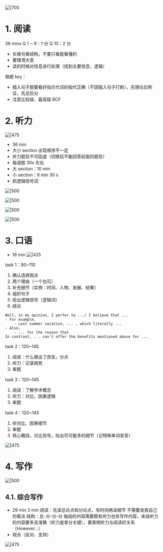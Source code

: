 ![|700](image/Pasted%20image%2020251007193902.png)
# 1. 阅读
36 mins
Q 1 ~ 9：1 分
Q 10：2 分
- 长难句看结构，不要只看能看懂的
- 要理清大意
- 读的时候对信息进行处理（找到主要信息、逻辑）

做题 key：
- 插入句子题要看好指示代词的指代正确（不因插入句子打断），先理论后例证，先总后分
- 注意比较级、最高级
BCF


# 2. 听力
![|475](image/Pasted%20image%2020250917214144.png)
- 36 min
- 大小 section 出现顺序不一定
- 听力题目不可回退（切换后不能回答前面的题目）
- 每道题 30s 左右
- 大 section：10 min
- 小 section：6 min 30 s
- 抓逻辑信号词

![|500](image/Pasted%20image%2020250922180106.png)

![|500](image/Pasted%20image%2020250922180145.png)

![|500](image/Pasted%20image%2020250922180220.png)

![|500](image/Pasted%20image%2020250927161056.png)

# 3. 口语
- 16 min
![|425](image/Pasted%20image%2020250927162203.png)

task 1：80~110
1. 确认选择观点
2. 两个理由（一个也可）
3. 补充细节（实例：时间、人物、发展、结果）
4. 组织句子
5. 给出逻辑信号（逻辑词）
6. 结论

```text
Well, in my opinion, I perfer to .../ I believe that ...
- For example, 
	- Last summer vacation, ... , which literally ...
- Also,
	- ... for the reason that
In contrast, ... can't offer the benefits mentioned above for ...
```

task 2：120~145
1. 阅读：什么做出了改变，分点
2. 听力：记录趋势
3. 审题

task 3：120~145
1. 阅读：了解学术概念
2. 听力：对比、因果逻辑
3. 审题

task 4：120~145
1. 听对比、因果细节
2. 审题
3. 核心概括，对比信号，给出尽可能多的细节（记特殊单词发音）

![|475](image/Pasted%20image%2020250927210132.png)

# 4. 写作
![|500](image/Pasted%20image%2020250927210417.png)
## 4.1. 综合写作

- 29 min
3 min 阅读：先读总论点和分论点，有时间再读细节
不需要发表自己的看法
结构：总-分-分-分
每段的内容需要既有听力也有写作内容，来自听力的内容要多且准确（听力是拿分关键），要表明听力与阅读的关系（However...）
- 观点（反对、支持）

![|475](image/Pasted%20image%2020250928210811.png)